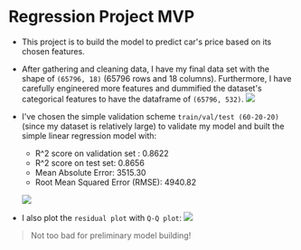 # Regression Project MVP
- This project is to build the model to predict car's price based on its chosen features.
- After gathering and cleaning data, I have my final data set with the shape of `(65796, 18)` (65796 rows and 18 columns). Furthermore, I have carefully engineered more features and dummified the dataset's categorical features to have the dataframe of `(65796, 532)`.
 ![](https://github.com/luongtruong77/regression_proj/blob/main/figures/df_shape.png?raw=true)
- I've chosen the simple validation scheme `train/val/test (60-20-20)` (since my dataset is relatively large) to validate my model and built the simple linear regression model with:
    - R^2 score on validation set : 0.8622
    - R^2 score on test set: 0.8656
    - Mean Absolute Error: 3515.30
    - Root Mean Squared Error (RMSE): 4940.82

    ![](https://github.com/luongtruong77/regression_proj/blob/main/figures/metrics_p1.png?raw=true)

- I also plot the `residual plot` with `Q-Q plot`:
![](https://github.com/luongtruong77/regression_proj/blob/main/figures/residual_plot.png?raw=true)

> Not too bad for preliminary model building!

